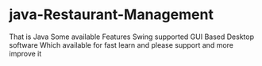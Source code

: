 # java-Restaurant-Management
That is Java Some available Features Swing supported GUI Based Desktop software Which available for fast learn and please support and more improve it 
